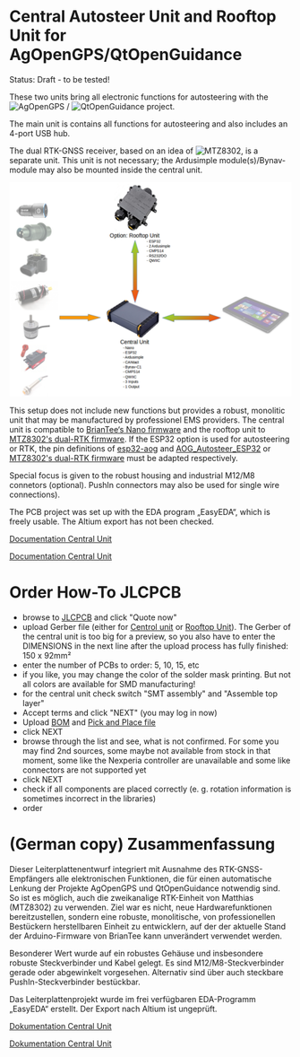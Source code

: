 # Central Autosteer Unit and Rooftop Unit for AgOpenGPS/QtOpenGuidance  
Status: Draft - to be tested!

These two units bring all electronic functions for autosteering with the ![AgOpenGPS](https://github.com/farmerbriantee/AgOpenGPS) / ![QtOpenGuidance](https://github.com/eringerli/QtOpenGuidance) project. 

The main unit is contains all functions for autosteering and also includes an 4-port USB hub.

The dual RTK-GNSS receiver, based on an idea of ![MTZ8302](https://github.com/mtz8302/AOG_GPS_ESP32), is a separate unit. This unit is not necessary; the Ardusimple module(s)/Bynav-module may also be mounted inside the central unit.

![pic](Overview.png?raw=true)

This setup does not include new functions but provides a robust, monolitic unit  that may be manufactured by professionel EMS providers. The central unit is compatible to [BrianTee‘s Nano firmware](https://github.com/farmerbriantee/AgOpenGPS/blob/master/Support_Files.zip) and the rooftop unit to [MTZ8302's dual-RTK firmware](https://github.com/mtz8302/AOG_GPS_ESP32). If the ESP32 option is used for autosteering or RTK, the pin definitions of [esp32-aog](https://github.com/eringerli/esp32-aog) and [AOG_Autosteer_ESP32](https://github.com/mtz8302/AOG_Autosteer_ESP32) or [MTZ8302's dual-RTK firmware](https://github.com/mtz8302/AOG_GPS_ESP32) must be adapted respectively.

Special focus is given to the robust housing and industrial M12/M8 connetors (optional). PushIn connectors may also be used for single wire connections).

The PCB project was set up with the EDA program „EasyEDA“, which is freely usable. The Altium export has not been checked. 

[Documentation Central Unit](central_unit/README.md)

[Documentation Central Unit](rooftop_unit/README.md)

# Order How-To JLCPCB
- browse to [JLCPCB](https://jlcpcb.com) and click "Quote now"
- upload Gerber file (either for [Centrol unit](central_unit/production_data/Gerber_Central_Unit_AgOpenGPS.zip) or [Rooftop Unit](rooftop_unit/production_data/Gerber_Rooftop_Unit_AgOpenGPS.zip)). The Gerber of the central unit is too big for a preview, so you also have to enter the DIMENSIONS in the next line after the upload process has fully finished: 150 x 92mm²
- enter the number of PCBs to order: 5, 10, 15, etc
- if you like, you may change the color of the solder mask printing. But not all colors are available for SMD manufacturing!
- for the central unit check switch "SMT assembly" and "Assemble top layer"
- Accept terms and click "NEXT" (you may log in now)
- Upload [BOM](central_unit/production_data/BOM_Central%20Unit%20for%20AgOpenGPS.csv) and [Pick and Place file](central_unit/production_data/PickAndPlace_Central_Unit_AgOpenGPS.csv)
- click NEXT
- browse through the list and see, what is not confirmed. For some you may find 2nd sources, some maybe not available from stock in that moment, some like the Nexperia controller are unavailable and some like connectors are not supported yet
- click NEXT
- check if all components are placed correctly (e. g. rotation information is sometimes incorrect in the libraries)
- order

# (German copy) Zusammenfassung

Dieser Leiterplattenentwurf integriert mit Ausnahme des RTK-GNSS-Empfängers alle elektronischen Funktionen, die für einen automatische Lenkung der Projekte AgOpenGPS und QtOpenGuidance notwendig sind. So ist es möglich, auch die zweikanalige RTK-Einheit von Matthias (MTZ8302) zu verwenden. Ziel war es nicht, neue Hardwarefunktionen bereitzustellen, sondern eine robuste, monolitische, von professionellen Bestückern herstellbaren Einheit zu entwicklern, auf der der aktuelle Stand der Arduino-Firmware von BrianTee kann unverändert verwendet werden. 

Besonderer Wert wurde auf ein robustes Gehäuse und insbesondere robuste Steckverbinder und Kabel gelegt. Es sind M12/M8-Steckverbinder gerade oder abgewinkelt vorgesehen. Alternativ sind über auch steckbare PushIn-Steckverbinder bestückbar.

Das Leiterplattenprojekt wurde im frei verfügbaren EDA-Programm „EasyEDA“ erstellt. Der Export nach Altium ist ungeprüft. 

[Dokumentation Central Unit](central_unit/README.md)

[Dokumentation Central Unit](rooftop_unit/README.md)

